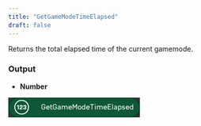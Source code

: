 ```yaml
---
title: "GetGameModeTimeElapsed"
draft: false
---
```

Returns the total elapsed time of the current gamemode.
### Output
-   **Number**

![GetGameModeTimeElapsed](https://raw.githubusercontent.com/battlefield-portal-community/Image-CDN/main/portal_blocks/GetGameModeTimeElapsed.png)